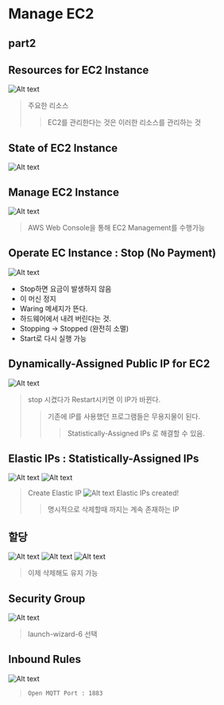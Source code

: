 # Manage EC2

## part2

## Resources for EC2 Instance
![Alt text](<Screenshot 2023-10-15 at 11.20.04 AM.png>)
> 주요한 리소스
>> EC2를 관리한다는 것은 이러한 리소스를 관리하는 것

## State of EC2 Instance
![Alt text](<Screenshot 2023-10-15 at 11.21.56 AM.png>)

## Manage EC2 Instance
![Alt text](<Screenshot 2023-10-15 at 11.23.05 AM.png>)
> AWS Web Console을 통해 EC2 Management를 수행가능

## Operate EC Instance : Stop (No Payment)
![Alt text](<Screenshot 2023-10-15 at 11.26.09 AM.png>)
- Stop하면 요금이 발생하지 않음
- 이 머신 정지
- Waring 메세지가 뜬다.
- 하드웨어에서 내려 버린다는 것.
- Stopping -> Stopped (완전히 소멸)
- Start로 다시 실행 가능

## Dynamically-Assigned Public IP for EC2
![Alt text](<Screenshot 2023-10-15 at 11.28.15 AM.png>)
> stop 시켰다가 Restart시키면 이 IP가 바뀐다. 
>> 기존에 IP를 사용했던 프로그램들은 무용지물이 된다.
>>> Statistically-Assigned IPs 로 해결할 수 있음.

## Elastic IPs : Statistically-Assigned IPs
![Alt text](<Screenshot 2023-10-15 at 11.30.08 AM.png>)
![Alt text](<Screenshot 2023-10-15 at 11.30.34 AM.png>)
> Create Elastic IP
![Alt text](<Screenshot 2023-10-15 at 11.31.00 AM.png>)
> Elastic IPs created!
>> 명시적으로 삭제할때 까지는 계속 존재하는 IP

## 할당
![Alt text](<Screenshot 2023-10-15 at 11.32.04 AM.png>)
![Alt text](<Screenshot 2023-10-15 at 11.32.13 AM.png>)
![Alt text](<Screenshot 2023-10-15 at 11.33.54 AM.png>)
> 이제 삭제해도 유지 가능

## Security Group
![Alt text](<Screenshot 2023-10-15 at 11.36.07 AM.png>)
> launch-wizard-6 선택
## Inbound Rules
![Alt text](<Screenshot 2023-10-15 at 11.35.28 AM.png>)
> `Open MQTT Port : 1883`

